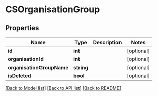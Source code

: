 # CSOrganisationGroup

## Properties
Name | Type | Description | Notes
------------ | ------------- | ------------- | -------------
**id** | **int** |  | [optional] 
**organisationId** | **int** |  | [optional] 
**organisationGroupName** | **string** |  | [optional] 
**isDeleted** | **bool** |  | [optional] 

[[Back to Model list]](../README.md#documentation-for-models) [[Back to API list]](../README.md#documentation-for-api-endpoints) [[Back to README]](../README.md)


